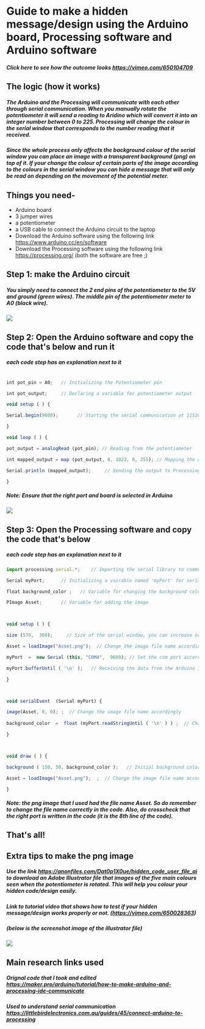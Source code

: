 # Guide to make a hidden message/design using the Arduino board, Processing software and Arduino software 

##### Click here to see how the outcome looks https://vimeo.com/650104709

## The logic (how it works) 
##### The Arduino and the Processing will communicate with each other through serial communication. When you manually rotate the potentiometer it will send a reading to Aridino which will convert it into an integer number between 0 to 225. Processing will change the colour in the serial window that corresponds to the number reading that it received. 
##### Since the whole process only affects the background colour of the serial window you can place an image with a transparent background (png) on top of it. If your change the colour of certain parts of the image according to the colours in the serial window you can hide a message that will only be read on depending on the movement of the potential meter.  

## Things you need-
* Arduino board
* 3 jumper wires
* a potentiometer 
* a USB cable to connect the Arduino circuit to the laptop
* Download the Arduino software using the following link https://www.arduino.cc/en/software
* Download the Processing software using the following link  https://processing.org/
(both the software are free ;)

## Step 1: make the Arduino circuit 
##### You simply need to connect the 2 end pins of the potentiometer to the 5V and ground (green wires). The middle pin of the potentiometer meter to A0 (black wire).
![](https://padlet-uploads.storage.googleapis.com/967583516/045064ba7ad2c4a30436c7dca41210da/circuit_image_for_open_source_file.jpg) 

## Step 2: Open the Arduino software and copy the code that's below and run it 
##### each code step has an explanation next to it 

```javascript

int pot_pin = A0;   // Initializing the Potentiometer pin

int pot_output;     // Declaring a variable for potentiometer output

void setup ( ) {

Serial.begin(9600);       // Starting the serial communication at 115200 baud rate

} 

void loop ( ) { 

pot_output = analogRead (pot_pin); // Reading from the potentiometer

int mapped_output = map (pot_output, 0, 1023, 0, 255); // Mapping the output of potentiometer to 0-255 to be read by the Processing IDE 

Serial.println (mapped_output);     // Sending the output to Processing IDE

} 
```

##### Note: Ensure that the right port and board is selected in Arduino
![](https://padlet-uploads.storage.googleapis.com/967583516/44d0bc788403f0c91d77e52519212af8/user_guide_for_setting_board_and_port_.png) 


## Step 3: Open the Processing software and copy the code that's below
##### each code step has an explanation next to it 

```javascript
import processing.serial.*;    // Importing the serial library to communicate with the Arduino 

Serial myPort;      // Initializing a vairable named 'myPort' for serial communication

float background_color ;   // Variable for changing the background color

PImage Asset;       // Variable for adding the image



void setup ( ) {

size (570,  300);     // Size of the serial window, you can increase or decrease as you want

Asset = loadImage("Asset.png");  // Change the image file name accordingly, ensure that the image file is the same folder as the processing file

myPort  =  new Serial (this, "COM4",  9600); // Set the com port according to which port the Arduino cirucit is connected to in the laptop  

myPort.bufferUntil ( '\n' );   // Receiving the data from the Arduino IDE

} 



void serialEvent  (Serial myPort) {

image(Asset, 0, 0); ;  // Change the image file name accordingly
  
background_color  =  float (myPort.readStringUntil ( '\n' ) ) ;  // Changing the background color according to received data

} 



void draw ( ) {

background ( 150, 50, background_color );   // Initial background color, when we will open the serial window 

Asset = loadImage("Asset.png");  ;  // Change the image file name accordingly

}
```

##### Note: the png image that I used had the file name Asset. So do remember to change the file name correctly in the code. Also, do crosscheck that the right port is written in the code (it is the 8th line of the code).

## That's all!



## Extra tips to make the png image 
##### Use the link https://anonfiles.com/Dat0p1X0ue/hidden_code_user_file_ai to download an Adobe Illustrator file that images of the five main colours seen when the potentiometer is rotated. This will help you colour your hidden code/design easily. 
##### Link to tutorial video that shows how to test if your hidden message/design works properly or not. (https://vimeo.com/650028363) 
##### (below is the screenshot image of the illustrator file) 
![](https://padlet-uploads.storage.googleapis.com/967583516/908707697964533c58821fe111c7d18d/tutorial_vid_ss.png) 


## Main research links used
##### Orignal code that I took and edited https://maker.pro/arduino/tutorial/how-to-make-arduino-and-processing-ide-communicate 
##### Used to understand serial communication https://littlebirdelectronics.com.au/guides/45/connect-arduino-to-processing

